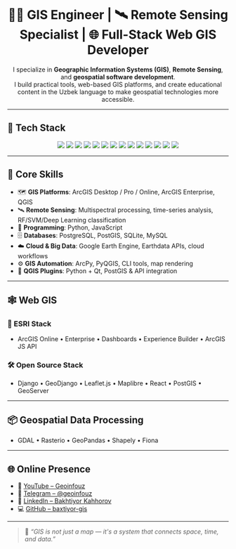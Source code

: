 <h1 align="center">👨‍💻 GIS Engineer | 🛰️ Remote Sensing Specialist | 🌐 Full-Stack Web GIS Developer</h1>

<p align="center">
  I specialize in <strong>Geographic Information Systems (GIS)</strong>, <strong>Remote Sensing</strong>, and <strong>geospatial software development</strong>.<br>
  I build practical tools, web-based GIS platforms, and create educational content in the Uzbek language to make geospatial technologies more accessible.
</p>

---

## 🧩 Tech Stack

<p align="center">
  <img src="https://img.shields.io/badge/ArcGIS-0079C1?style=for-the-badge&logo=arcgis&logoColor=white" />
  <img src="https://img.shields.io/badge/QGIS-589632?style=for-the-badge&logo=qgis&logoColor=white" />
  <img src="https://img.shields.io/badge/Google Earth Engine-34A853?style=for-the-badge&logo=google-earth&logoColor=white" />
  <img src="https://img.shields.io/badge/GeoServer-1f75fe?style=for-the-badge&logo=geoserver&logoColor=white" />
  <img src="https://img.shields.io/badge/PostgreSQL-336791?style=for-the-badge&logo=postgresql&logoColor=white" />
  <img src="https://img.shields.io/badge/PostGIS-0064a5?style=for-the-badge&logo=postgis&logoColor=white" />
  <img src="https://img.shields.io/badge/Python-3776AB?style=for-the-badge&logo=python&logoColor=white" />
  <img src="https://img.shields.io/badge/JavaScript-F7DF1E?style=for-the-badge&logo=javascript&logoColor=black" />
  <img src="https://img.shields.io/badge/Leaflet-199900?style=for-the-badge&logo=leaflet&logoColor=white" />
  <img src="https://img.shields.io/badge/React-20232A?style=for-the-badge&logo=react&logoColor=61DAFB" />
  <img src="https://img.shields.io/badge/Django-092E20?style=for-the-badge&logo=django&logoColor=white" />
  <img src="https://img.shields.io/badge/Qt-41CD52?style=for-the-badge&logo=qt&logoColor=white" />
  <img src="https://img.shields.io/badge/QField-3B9C9C?style=for-the-badge&logo=qfield&logoColor=white" />
  <img src="https://img.shields.io/badge/GDAL-FF9900?style=for-the-badge&logo=databricks&logoColor=white" />
</p>

---

## 🔧 Core Skills

- 🗺️ **GIS Platforms**: ArcGIS Desktop / Pro / Online, ArcGIS Enterprise, QGIS  
- 🛰️ **Remote Sensing**: Multispectral processing, time-series analysis, RF/SVM/Deep Learning classification  
- 🐍 **Programming**: Python, JavaScript  
- 🗄️ **Databases**: PostgreSQL, PostGIS, SQLite, MySQL  
- ☁️ **Cloud & Big Data**: Google Earth Engine, Earthdata APIs, cloud workflows  
- ⚙️ **GIS Automation**: ArcPy, PyQGIS, CLI tools, map rendering  
- 🔌 **QGIS Plugins**: Python + Qt, PostGIS & API integration  

---

## 🕸️ Web GIS

### 🧭 ESRI Stack
- ArcGIS Online • Enterprise • Dashboards • Experience Builder • ArcGIS JS API

### 🛠️ Open Source Stack
- Django • GeoDjango • Leaflet.js • Maplibre • React • PostGIS • GeoServer  

---

## 📦 Geospatial Data Processing
- GDAL • Rasterio • GeoPandas • Shapely • Fiona

---

## 🌐 Online Presence

- 🔗 [YouTube – Geoinfouz](https://www.youtube.com/@geoinfouz)  
- 💬 [Telegram – @geoinfouz](https://t.me/geoinfouz)  
- 💼 [LinkedIn – Bakhtiyor Kahhorov](https://www.linkedin.com/in/bakhtiyor-kahhorov/)  
- 💻 [GitHub – baxtiyor-gis](https://github.com/baxtiyor-gis)

---

> 🧭 *“GIS is not just a map — it's a system that connects space, time, and data.”*
